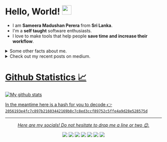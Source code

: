 
# Hello, World! <img src="https://github.com/sameera-madushan/sameera-madushan/blob/main/images/wave.gif" width="30px">
* I am __Sameera Madushan Perera__ from __Sri Lanka__.
* I'm a __self taught__ software enthusiasts.
* I love to make tools that help people __save time and increase their workflow__. 

<details>
  <summary>Some other facts about me.</summary>
  <br>

  - I’m currently learning **[Flutter](https://flutter.dev)**.
  - I have an instagram account known as **[Tales From Right Brain](https://www.instagram.com/tales_from_right_brain)** where i share my image manipulation artwork.
  - I love Ubuntu. But i'm still using windows. 
  - I'm confident in python, javascript, HTML, and CSS.
  - I like to play ctf challenges in my spare time.
  
</details>

<details>
  <summary>Check out my recent posts on medium.</summary>
  <br>
  
  <a target="_blank" href="https://github-readme-medium-recent-article.vercel.app/medium/@sameeramadushan/0"><img src="https://github-readme-medium-recent-article.vercel.app/medium/@sameeramadushan/0" alt="Recent Article 0"> 
  <a target="_blank" href="https://github-readme-medium-recent-article.vercel.app/medium/@sameeramadushan/1"><img src="https://github-readme-medium-recent-article.vercel.app/medium/@sameeramadushan/1" alt="Recent Article 1"> 
    <a target="_blank" href="https://github-readme-medium-recent-article.vercel.app/medium/@sameeramadushan/2"><img src="https://github-readme-medium-recent-article.vercel.app/medium/@sameeramadushan/2" alt="Recent Article 2"> 

</details>


# Github Statistics 📈
![My github stats](https://github-readme-stats.vercel.app/api?username=sameera-madushan&show_icons=true&theme=nord)

In the meantime here is a hash for you to decode 👉 `2056193e4fc7c897b21603442169b8c7c8ed3ccf89752c5ffe4a9d28e528575d` 

<hr>
<p align="center">
  <i>Here are my socials! Do not hesitate to drop me a line or two 😊.</i>

  <p align="center">
    <a href="https://twitter.com/__sa_miya__" alt="Twitter"><img src="https://github.com/sameera-madushan/sameera-madushan/blob/main/images/socials/twitter.svg"></a>
    <a href="https://www.instagram.com/__sa_miya__" alt="Instagram"><img src="https://github.com/sameera-madushan/sameera-madushan/blob/main/images/socials/insta.svg"></a>
    <a href="mailto:sameera.xyz.me@gmail.com" alt="Mail"><img src="https://github.com/sameera-madushan/sameera-madushan/blob/main/images/socials/mail.svg"></a>
    <a href="https://www.facebook.com/c2FtZWVyYW1hZHVzaGFu" alt="Facebook"><img src="https://github.com/sameera-madushan/sameera-madushan/blob/main/images/socials/fb.svg"></a>
    <a href="https://medium.com/@sameeramadushan" alt="Medium"><img src="https://github.com/sameera-madushan/sameera-madushan/blob/main/images/socials/medium.svg"></a>
    <a href="https://www.buymeacoffee.com/sameeramadushan" alt="Coffee"><img src="https://github.com/sameera-madushan/sameera-madushan/blob/main/images/socials/coffee.svg"></a>
    <a href="https://www.reddit.com/user/sameera__madushan_" alt="Reddit"><img src="https://github.com/sameera-madushan/sameera-madushan/blob/main/images/socials/reddit.svg"</a>
  </p>
</p>
